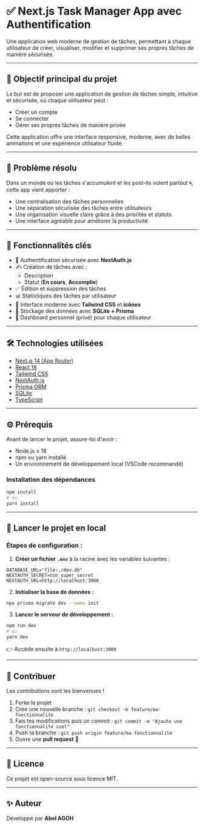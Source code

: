 # ✅ Next.js Task Manager App avec Authentification

Une application web moderne de gestion de tâches, permettant à chaque utilisateur de créer, visualiser, modifier et supprimer ses propres tâches de manière sécurisée.

---

## 🎯 Objectif principal du projet

Le but est de proposer une application de gestion de tâches simple, intuitive et sécurisée, où chaque utilisateur peut :

- Créer un compte
- Se connecter
- Gérer ses propres tâches de manière privée

Cette application offre une interface responsive, moderne, avec de belles animations et une expérience utilisateur fluide.

---

## 🧠 Problème résolu

Dans un monde où les tâches s'accumulent et les post-its volent partout 🌀, cette app vient apporter :

- Une centralisation des tâches personnelles
- Une séparation sécurisée des tâches entre utilisateurs
- Une organisation visuelle claire grâce à des priorités et statuts
- Une interface agréable pour améliorer la productivité

---

## 🚀 Fonctionnalités clés

- 🔐 Authentification sécurisée avec **NextAuth.js**
- ✍️ Création de tâches avec :
  - Description
  - Statut (**En cours**, **Accomplie**)
- ✅ Édition et suppression des tâches
- 📊 Statistiques des tâches par utilisateur
- 🎨 Interface moderne avec **Tailwind CSS** et **icônes**
- 💾 Stockage des données avec **SQLite + Prisma**
- 🎯 Dashboard personnel (privé) pour chaque utilisateur

---

## 🛠️ Technologies utilisées

- [Next.js 14 (App Router)](https://nextjs.org/)
- [React 18](https://reactjs.org/)
- [Tailwind CSS](https://tailwindcss.com/)
- [NextAuth.js](https://next-auth.js.org/)
- [Prisma ORM](https://www.prisma.io/)
- [SQLite](https://www.sqlite.org/)
- [TypeScript](https://www.typescriptlang.org/)

---

## ⚙️ Prérequis

Avant de lancer le projet, assure-toi d'avoir :

- Node.js ≥ 18
- npm ou yarn installé
- Un environnement de développement local (VSCode recommandé)

### Installation des dépendances

```bash
npm install
# ou
yarn install
```

---

## 🧪 Lancer le projet en local

### Étapes de configuration :

1. **Créer un fichier `.env`** à la racine avec les variables suivantes :

```env
DATABASE_URL="file:./dev.db"
NEXTAUTH_SECRET=ton_super_secret
NEXTAUTH_URL=http://localhost:3000
```

2. **Initialiser la base de données :**

```bash
npx prisma migrate dev --name init
```

3. **Lancer le serveur de développement :**

```bash
npm run dev
# ou
yarn dev
```

👉 Accède ensuite à `http://localhost:3000`

---

## 🤝 Contribuer

Les contributions sont les bienvenues !

1. Forke le projet
2. Crée une nouvelle branche : `git checkout -b feature/ma-fonctionnalite`
3. Fais tes modifications puis un commit : `git commit -m "Ajoute une fonctionnalité cool"`
4. Push ta branche : `git push origin feature/ma-fonctionnalite`
5. Ouvre une **pull request** 🚀

---

## 📄 Licence

Ce projet est open-source sous licence MIT.

---

## ✨ Auteur

Développé par **Abel AGOH**